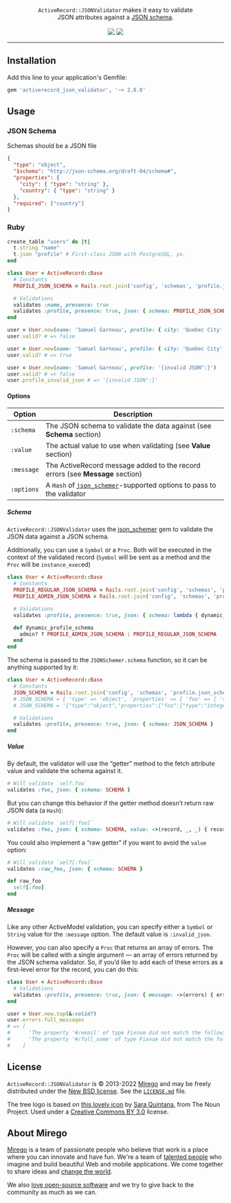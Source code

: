 <p align="center">
  <a href="https://github.com/mirego/activerecord_json_validator">
    <img src="https://user-images.githubusercontent.com/11348/126779905-3468eb15-d554-46d5-925b-235f68169d86.png" alt="" />
  </a>
  <br />
  <code>ActiveRecord::JSONValidator</code> makes it easy to validate<br /> JSON attributes against a <a href="https://json-schema.org/">JSON schema</a>.
  <br /><br />
  <a href="https://rubygems.org/gems/activerecord_json_validator"><img src="https://img.shields.io/gem/v/activerecord_json_validator.svg" /></a>
  <a href="https://github.com/mirego/activerecord_json_validator/actions/workflows/ci.yaml"><img src="https://github.com/mirego/activerecord_json_validator/actions/workflows/ci.yaml/badge.svg" /></a>
</p>

---

## Installation

Add this line to your application's Gemfile:

```ruby
gem 'activerecord_json_validator', '~> 2.0.0'
```

## Usage

### JSON Schema

Schemas should be a JSON file

```json
{
  "type": "object",
  "$schema": "http://json-schema.org/draft-04/schema#",
  "properties": {
    "city": { "type": "string" },
    "country": { "type": "string" }
  },
  "required": ["country"]
}
```

### Ruby

```ruby
create_table "users" do |t|
  t.string "name"
  t.json "profile" # First-class JSON with PostgreSQL, yo.
end

class User < ActiveRecord::Base
  # Constants
  PROFILE_JSON_SCHEMA = Rails.root.join('config', 'schemas', 'profile.json')

  # Validations
  validates :name, presence: true
  validates :profile, presence: true, json: { schema: PROFILE_JSON_SCHEMA }
end

user = User.new(name: 'Samuel Garneau', profile: { city: 'Quebec City' })
user.valid? # => false

user = User.new(name: 'Samuel Garneau', profile: { city: 'Quebec City', country: 'Canada' })
user.valid? # => true

user = User.new(name: 'Samuel Garneau', profile: '{invalid JSON":}')
user.valid? # => false
user.profile_invalid_json # => '{invalid JSON":}'
```

#### Options

| Option     | Description                                                                                                                    |
| ---------- | ------------------------------------------------------------------------------------------------------------------------------ |
| `:schema`  | The JSON schema to validate the data against (see **Schema** section)                                                          |
| `:value`   | The actual value to use when validating (see **Value** section)                                                                |
| `:message` | The ActiveRecord message added to the record errors (see **Message** section)                                                  |
| `:options` | A `Hash` of [`json_schemer`](https://github.com/davishmcclurg/json_schemer#options)-supported options to pass to the validator |

##### Schema

`ActiveRecord::JSONValidator` uses the [json_schemer](https://github.com/davishmcclurg/json_schemer) gem to validate the JSON
data against a JSON schema.

Additionally, you can use a `Symbol` or a `Proc`. Both will be executed in the
context of the validated record (`Symbol` will be sent as a method and the
`Proc` will be `instance_exec`ed)

```ruby
class User < ActiveRecord::Base
  # Constants
  PROFILE_REGULAR_JSON_SCHEMA = Rails.root.join('config', 'schemas', 'profile.json_schema')
  PROFILE_ADMIN_JSON_SCHEMA = Rails.root.join('config', 'schemas', 'profile_admin.json_schema')

  # Validations
  validates :profile, presence: true, json: { schema: lambda { dynamic_profile_schema } } # `schema: :dynamic_profile_schema` would also work

  def dynamic_profile_schema
    admin? ? PROFILE_ADMIN_JSON_SCHEMA : PROFILE_REGULAR_JSON_SCHEMA
  end
end
```

The schema is passed to the `JSONSchemer.schema` function, so it can be anything supported by it:

```ruby
class User < ActiveRecord::Base
  # Constants
  JSON_SCHEMA = Rails.root.join('config', 'schemas', 'profile.json_schema')
  # JSON_SCHEMA = { 'type' => 'object', 'properties' => { 'foo' => { 'type' => 'integer', 'minimum' => 3 } } }
  # JSON_SCHEMA = '{"type":"object","properties":{"foo":{"type":"integer","minimum":3}}}'

  # Validations
  validates :profile, presence: true, json: { schema: JSON_SCHEMA }
end
```

##### Value

By default, the validator will use the “getter” method to the fetch attribute
value and validate the schema against it.

```ruby
# Will validate `self.foo`
validates :foo, json: { schema: SCHEMA }
```

But you can change this behavior if the getter method doesn’t return raw JSON data (a `Hash`):

```ruby
# Will validate `self[:foo]`
validates :foo, json: { schema: SCHEMA, value: ->(record, _, _) { record[:foo] } }
```

You could also implement a “raw getter” if you want to avoid the `value` option:

```ruby
# Will validate `self[:foo]`
validates :raw_foo, json: { schema: SCHEMA }

def raw_foo
  self[:foo]
end
```

##### Message

Like any other ActiveModel validation, you can specify either a `Symbol` or
`String` value for the `:message` option. The default value is `:invalid_json`.

However, you can also specify a `Proc` that returns an array of errors. The
`Proc` will be called with a single argument — an array of errors returned by
the JSON schema validator. So, if you’d like to add each of these errors as
a first-level error for the record, you can do this:

```ruby
class User < ActiveRecord::Base
  # Validations
  validates :profile, presence: true, json: { message: ->(errors) { errors }, schema: 'foo.json_schema' }
end

user = User.new.tap(&:valid?)
user.errors.full_messages
# => [
#      'The property '#/email' of type Fixnum did not match the following type: string in schema 2d44293f-cd9d-5dca-8a6a-fb9db1de722b#',
#      'The property '#/full_name' of type Fixnum did not match the following type: string in schema 2d44293f-cd9d-5dca-8a6a-fb9db1de722b#',
#    ]
```

## License

`ActiveRecord::JSONValidator` is © 2013-2022 [Mirego](https://www.mirego.com) and may be freely distributed under the [New BSD license](https://opensource.org/licenses/BSD-3-Clause). See the [`LICENSE.md`](https://github.com/mirego/activerecord_json_validator/blob/master/LICENSE.md) file.

The tree logo is based on [this lovely icon](https://thenounproject.com/term/tree/51004/) by [Sara Quintana](https://thenounproject.com/sara.quintana.75), from The Noun Project. Used under a [Creative Commons BY 3.0](https://creativecommons.org/licenses/by/3.0/) license.

## About Mirego

[Mirego](https://www.mirego.com) is a team of passionate people who believe that work is a place where you can innovate and have fun. We're a team of [talented people](https://life.mirego.com) who imagine and build beautiful Web and mobile applications. We come together to share ideas and [change the world](https://www.mirego.org).

We also [love open-source software](https://open.mirego.com) and we try to give back to the community as much as we can.
